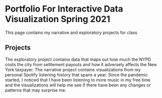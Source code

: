 # Portfolio For Interactive Data Visualization Spring 2021
This page contains my narrative and exploratory projects for class 

## Projects
The exploratory project contains data that maps out how much the NYPD costs the city from settlement payouts and how it adversely affects the New York taxpayer. The narrative project 
contains visualizations from my personal Spotify listening history that spans a year. Since the pandemic started, I noticed that I have been listening to more music in my free time and 
the visualizations will help me see if there have been any changes or patterns that may surprise me.
